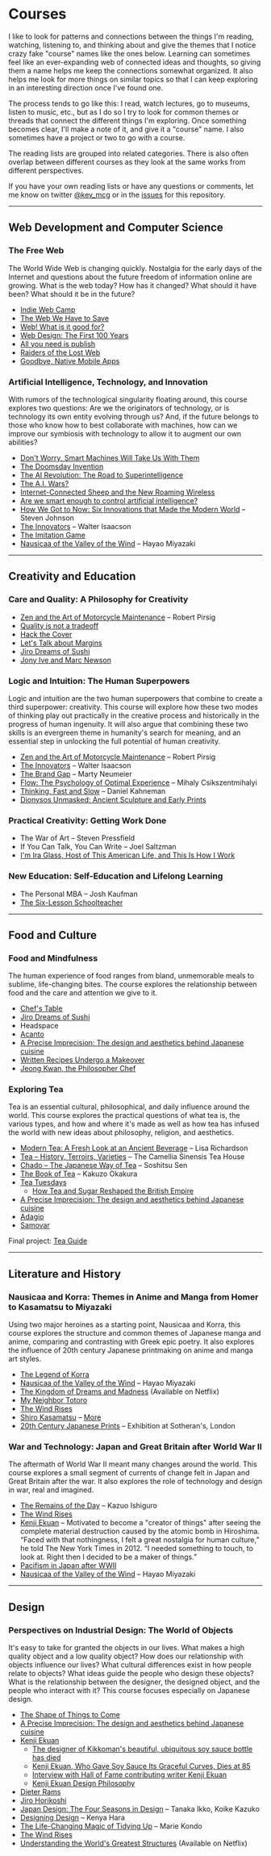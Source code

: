 # Courses

I like to look for patterns and connections between the things I'm reading, watching, listening to, and thinking about and give the themes that I notice crazy fake "course" names like the ones below. Learning can sometimes feel like an ever-expanding web of connected ideas and thoughts, so giving them a name helps me keep the connections somewhat organized. It also helps me look for more things on similar topics so that I can keep exploring in an interesting direction once I've found one.

The process tends to go like this: I read, watch lectures, go to museums, listen to music, etc., but as I do so I try to look for common themes or threads that connect the different things I'm exploring. Once something becomes clear, I'll make a note of it, and give it a "course" name. I also sometimes have a project or two to go with a course.

The reading lists are grouped into related categories. There is also often overlap between different courses as they look at the same works from different perspectives.

If you have your own reading lists or have any questions or comments, let me know on twitter [@kev_mcg](http://twitter.com/kev_mcg) or in the [issues](http://github.com/kmcgillivray/courses/issues) for this repository.

---

## Web Development and Computer Science

### The Free Web

The World Wide Web is changing quickly. Nostalgia for the early days of the Internet and questions about the future freedom of information online are growing. What is the web today? How has it changed? What should it have been? What should it be in the future?

* [Indie Web Camp](https://indiewebcamp.com)
* [The Web We Have to Save](https://medium.com/matter/the-web-we-have-to-save-2eb1fe15a426)
* [Web! What is it good for?](https://adactio.com/journal/9016)
* [Web Design: The First 100 Years](http://idlewords.com/talks/web_design_first_100_years.htm)
* [All you need is publish](https://medium.com/message/this-is-how-we-publish-b050172dcb05)
* [Raiders of the Lost Web](http://www.theatlantic.com/technology/archive/2015/10/raiders-of-the-lost-web/409210/)
* [Goodbye, Native Mobile Apps](https://atavistinsider.atavist.com/goodbye-native-mobile-apps/)

### Artificial Intelligence, Technology, and Innovation

With rumors of the technological singularity floating around, this course explores two questions: Are we the originators of technology, or is technology its own entity evolving through us? And, if the future belongs to those who know how to best collaborate with machines, how can we improve our symbiosis with technology to allow it to augment our own abilities?

* [Don't Worry, Smart Machines Will Take Us With Them](http://nautil.us/issue/28/2050/dont-worry-smart-machines-will-take-us-with-them)
* [The Doomsday Invention](http://www.newyorker.com/magazine/2015/11/23/doomsday-invention-artificial-intelligence-nick-bostrom)
* [The AI Revolution: The Road to Superintelligence](http://waitbutwhy.com/2015/01/artificial-intelligence-revolution-1.html)
* [The A.I. Wars?](http://www.slate.com/articles/technology/future_tense/2015/01/what_artificial_intelligence_does_and_does_not_mean_for_security_and_geopolitics.html)
* [Internet-Connected Sheep and the New Roaming Wireless](http://www.theatlantic.com/technology/archive/2015/02/internet-connected-sheep-and-the-new-roaming-wireless/385274/)
* [Are we smart enough to control artificial intelligence?](http://www.technologyreview.com/review/534871/our-fear-of-artificial-intelligence/)
* [How We Got to Now: Six Innovations that Made the Modern World](http://amzn.com/1594632960) – Steven Johnson
* [The Innovators](http://amzn.com/147670869X) – Walter Isaacson
* [The Imitation Game](http://en.wikipedia.org/wiki/The_Imitation_Game)
* [Nausicaa of the Valley of the Wind](http://amzn.com/1421550644) – Hayao Miyazaki

---

## Creativity and Education

### Care and Quality: A Philosophy for Creativity

* [Zen and the Art of Motorcycle Maintenance](http://amzn.com/0060589469) – Robert Pirsig
* [Quality is not a tradeoff](https://medium.com/the-year-of-the-looking-glass/quality-is-not-a-tradeoff-bcddf7c85553)
* [Hack the Cover](http://craigmod.com/journal/hack_the_cover/)
* [Let's Talk about Margins](https://medium.com/message/lets-talk-about-margins-14646574c385)
* [Jiro Dreams of Sushi](https://en.wikipedia.org/wiki/Jiro_Dreams_of_Sushi)
* [Jony Ive and Marc Newson](http://www.hulu.com/watch/563008)

### Logic and Intuition: The Human Superpowers

Logic and intuition are the two human superpowers that combine to create a third superpower: creativity. This course will explore how these two modes of thinking play out practically in the creative process and historically in the progress of human ingenuity. It will also argue that combining these two skills is an evergreen theme in humanity's search for meaning, and an essential step in unlocking the full potential of human creativity.

* [Zen and the Art of Motorcycle Maintenance](http://amzn.com/0060589469) – Robert Pirsig
* [The Innovators](http://amzn.com/147670869X) – Walter Isaacson
* [The Brand Gap](http://amzn.com/0321348109) – Marty Neumeier
* [Flow: The Psychology of Optimal Experience](http://amzn.com/0061339202) – Mihaly Csikszentmihalyi
* [Thinking, Fast and Slow](http://amzn.com/0374533555) – Daniel Kahneman
* [Dionysos Unmasked: Ancient Sculpture and Early Prints](http://www.artic.edu/exhibition/dionysos-unmasked-ancient-sculpture-and-early-prints)

### Practical Creativity: Getting Work Done

* The War of Art – Steven Pressfield
* If You Can Talk, You Can Write – Joel Saltzman
* [I'm Ira Glass, Host of This American Life, and This Is How I Work](http://lifehacker.com/im-ira-glass-host-of-this-american-life-and-this-is-h-1609562031)

### New Education: Self-Education and Lifelong Learning

* The Personal MBA – Josh Kaufman
* [The Six-Lesson Schoolteacher](http://www.cantrip.org/gatto.html)

---

## Food and Culture

### Food and Mindfulness

The human experience of food ranges from bland, unmemorable meals to sublime, life-changing bites. The course explores the relationship between food and the care and attention we give to it.

* [Chef's Table](https://en.wikipedia.org/wiki/Chef%27s_Table)
* [Jiro Dreams of Sushi](https://en.wikipedia.org/wiki/Jiro_Dreams_of_Sushi)
* Headspace
* [Acanto](http://www.acantochicago.com)
* [A Precise Imprecision: The design and aesthetics behind Japanese cuisine](https://medium.com/re-form/a-precise-imprecision-6905c579819d)
* [Written Recipes Undergo a Makeover](http://www.nytimes.com/2015/10/14/dining/written-recipes-undergo-a-makeover.html)
* [Jeong Kwan, the Philosopher Chef](http://www.nytimes.com/2015/10/16/t-magazine/jeong-kwan-the-philosopher-chef.html?_r=0)

### Exploring Tea

Tea is an essential cultural, philosophical, and daily influence around the world. This course explores the practical questions of what tea is, the various types, and how and where it's made as well as how tea has infused the world with new ideas about philosophy, religion, and aesthetics.

* [Modern Tea: A Fresh Look at an Ancient Beverage](http://amzn.com/1452112290) – Lisa Richardson
* [Tea – History, Terroirs, Varieties](http://amzn.com/1770853197) – The Camellia Sinensis Tea House
* [Chado – The Japanese Way of Tea](http://amzn.com/0834815184) – Soshitsu Sen
* [The Book of Tea](http://www.thriftbooks.com/w/the-book-of-tea_kakuz-okakura/396218/) – Kakuzo Okakura
* [Tea Tuesdays](http://www.npr.org/tags/388738261/tea-tuesdays)
  - [How Tea and Sugar Reshaped the British Empire](http://www.npr.org/blogs/thesalt/2015/04/07/396664685/tea-tuesdays-how-tea-sugar-reshaped-the-british-empire)
* [A Precise Imprecision: The design and aesthetics behind Japanese cuisine](https://medium.com/re-form/a-precise-imprecision-6905c579819d)
* [Adagio](http://adagio.com)
* [Samovar](http://www.samovartea.com)

Final project: [Tea Guide](http://teaguide.co)

---

## Literature and History

### Nausicaa and Korra: Themes in Anime and Manga from Homer to Kasamatsu to Miyazaki

Using two major heroines as a starting point, Nausicaa and Korra, this course explores the structure and common themes of Japanese manga and anime, comparing and contrasting with Greek epic poetry. It also explores the influence of 20th century Japanese printmaking on anime and manga art styles.

* [The Legend of Korra](http://www.amazon.com/The-Legend-Korra-Book-One/dp/B009LDCUP0)
* [Nausicaa of the Valley of the Wind](http://amzn.com/1421550644) – Hayao Miyazaki
* [The Kingdom of Dreams and Madness](http://www.amazon.com/Kingdom-Dreams-Madness-English-Subtitled/dp/B00PEJ1948) (Available on Netflix)
* [My Neighbor Totoro](http://amzn.com/B002ZTQV8Y)
* [The Wind Rises](http://amzn.com/B00MHT49KO)
* [Shiro Kasamatsu](http://translate.google.com/translate?hl=en&sl=fr&u=http://fr.wikipedia.org/wiki/Shiro_Kasamatsu&prev=search) – [More](http://kevinschmevin.com/post/107518375825/shiro-kasamatsu-via)
* [20th Century Japanese Prints](http://www.sotherans.co.uk/DigitalEditions/japan2014/) – Exhibition at Sotheran's, London

### War and Technology: Japan and Great Britain after World War II

The aftermath of World War II meant many changes around the world. This course explores a small segment of currents of change felt in Japan and Great Britain after the war. It also explores the role of technology and design in war, real and imagined.

* [The Remains of the Day](http://amzn.com/0679731725) – Kazuo Ishiguro
* [The Wind Rises](http://amzn.com/B00MHT49KO)
* [Kenji Ekuan](http://www.nytimes.com/2015/02/11/world/asia/kenji-ekuan-japanese-designer-who-gave-soy-sauce-its-curves-dies-at-85.html?_r=0) – Motivated to become a "creator of things" after seeing the complete material destruction caused by the atomic bomb in Hiroshima. “Faced with that nothingness, I felt a great nostalgia for human culture,” he told The New York Times in 2012. “I needed something to touch, to look at. Right then I decided to be a maker of things.”
* [Pacifism in Japan after WWII](http://en.wikipedia.org/wiki/Article_9_of_the_Japanese_Constitution)
* [Nausicaa of the Valley of the Wind](http://amzn.com/1421550644) – Hayao Miyazaki

---

## Design

### Perspectives on Industrial Design: The World of Objects

It's easy to take for granted the objects in our lives. What makes a high quality object and a low quality object? How does our relationship with objects influence our lives? What cultural differences exist in how people relate to objects? What ideas guide the people who design these objects? What is the relationship between the designer, the designed object, and the people who interact with it? This course focuses especially on Japanese design.

* [The Shape of Things to Come](http://www.newyorker.com/magazine/2015/02/23/shape-things-come)
* [A Precise Imprecision: The design and aesthetics behind Japanese cuisine](https://medium.com/re-form/a-precise-imprecision-6905c579819d)
* [Kenji Ekuan](https://en.wikipedia.org/wiki/Kenji_Ekuan)
  - [The designer of Kikkoman's beautiful, ubiquitous soy sauce bottle has died](http://qz.com/341042/the-designer-of-kikkomans-beautiful-ubiquitous-soy-sauce-bottle-has-died/)
  - [Kenji Ekuan, Who Gave Soy Sauce Its Graceful Curves, Dies at 85](http://www.nytimes.com/2015/02/11/world/asia/kenji-ekuan-japanese-designer-who-gave-soy-sauce-its-curves-dies-at-85.html?_r=0)
  - [Interview with Hall of Fame contributing writer Kenji Ekuan](http://en.red-dot.org/2404.html)
  - [Kenji Ekuan Design Philosophy](https://www.youtube.com/playlist?list=PLQ1YKvrLRE8kSDzHVs9XwCwGAmntKbECr)
* [Dieter Rams](http://en.wikipedia.org/wiki/Dieter_Rams)
* [Jiro Horikoshi](http://en.wikipedia.org/wiki/Jiro_Horikoshi)
* [Japan Design: The Four Seasons in Design](http://amzn.com/0877013276) – Tanaka Ikko, Koike Kazuko
* [Designing Design](http://amzn.com/3037784504) – Kenya Hara
* [The Life-Changing Magic of Tidying Up](http://amzn.com/1607747308) – Marie Kondo
* [The Wind Rises](http://amzn.com/B00MHT49KO)
* [Understanding the World's Greatest Structures](http://www.thegreatcourses.com/courses/understanding-the-world-s-greatest-structures-science-and-innovation-from-antiquity-to-modernity.html) (Available on Netflix)

